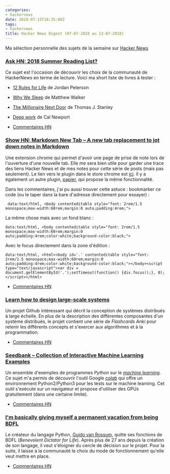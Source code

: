 ```yaml
---
categories:
- hackernews
date: 2018-07-15T16:35:00Z
tags:
- hackernews
title: Hacker News Digest (07-07-2018 au 13-07-2018)
---
```


Ma sélection personnelle des sujets de la semaine sur
[Hacker News](https://news.ycombinator.com/)


### [Ask HN: 2018 Summer Reading List?](https://news.ycombinator.com/item?id=17513576)
Ce sujet est l'occasion de découvrir les choix de la communauté de
HackerNews en terme de lecture. Voici ma short liste de livres à tester :

- [12 Rules for Life](https://en.wikipedia.org/wiki/12_Rules_for_Life) de Jordan
Peterson
- [Why We Sleep](https://www.amazon.fr/Why-We-Sleep-Unlocking-Dreams/dp/1501144316) de Matthew Walker
- [The Millionaire Next Door](https://www.amazon.fr/Millionaire-Next-Door-Surprising-Americas/dp/1589795474)
de Thomas J. Stanley
- [Deep work](https://www.amazon.fr/Deep-work-retrouver-concentration-distractions/dp/B06XXVRZJC)
de Cal Newport

- [Commentaires HN](https://news.ycombinator.com/item?id=17513576)

### [Show HN: Markdown New Tab – A new tab replacement to jot down notes in Markdown](https://github.com/plibither8/markdown-new-tab)
Une extension chrome qui permet d'avoir une page de prise de note lors
de l'ouverture d'une nouvelle tab. Elle me sera bien utile pour garder
une trace des liens Hacker News et de mes notes pour cette série de posts (mais pas seulement). Le lien vers le plugin dans le store chrome est [ici](https://chrome.google.com/webstore/detail/markdown-new-tab/demppioeofcekpjcnlkmdjbabifjnokj). Il y a également un autre plugin,
[papier](https://chrome.google.com/webstore/detail/papier/hhjeaokafplhjoogdemakihhdhffacia),
 qui propose la même fonctionnalité.

 Dans les commentaires, j'ai pu aussi trouver cette astuce : bookmarker ce
 code (ou le taper dans la bare d'adresse directement pour essayer) :
```
 data:text/html, <body contenteditable style="font: 2rem/1.5 monospace;max-width:60rem;margin:0 auto;padding:4rem;">
 ```

La même chose mais avec un fond blanc :
 ```
 data:text/html, <body contenteditable style="font: 2rem/1.5 monospace;max-width:60rem;margin:0 auto;padding:4rem;color:white;background-color:black;">
 ```

Avec le focus directement dans la zone d'édition :
 ```
 data:text/html, <html><body id='.' contenteditable style="font: 2rem/1.5 monospace;max-width:60rem;margin:0 auto;padding:4rem;color:white;background-color:black;"></body><script type="text/javascript">var div = document.getElementById('.');setTimeout(function() {div.focus();}, 0);</script></html>
```

- [Commentaires HN](https://news.ycombinator.com/item?id=17506753)

### [Learn how to design large-scale systems](https://github.com/donnemartin/system-design-primer)
Un projet Github intéressant qui décrit la conception de systèmes
distribués à large échelle. En plus de la description des différentes
composantes d'un système distribués, le projet contient une série de
*Flashcards Anki* pour retenir les différents concepts et s'exercer aux
algorithmes et à la programmation.

- [Commentaires HN](https://news.ycombinator.com/item?id=17522362)

### [Seedbank – Collection of Interactive Machine Learning Examples](http://tools.google.com/seedbank/)
Un ensemble d'exemples de programmes *Python* sur le
[*machine learning*](https://fr.wikipedia.org/wiki/Apprentissage_automatique).
Ce sujet m'a permis de découvrir l'outil Google
[*colab*](https://colab.research.google.com/)
qui offre un environnement Python2/Python3 pour les tests sur le machine
learning. Cet outil s'exécute sur un navigateur et propose d'utiliser
des GPUs gratuitement (dans une certaine limite).

- [Commentaires HN](https://news.ycombinator.com/item?id=17516709)


### [I'm basically giving myself a permanent vacation from being BDFL](https://mail.python.org/pipermail/python-committers/2018-July/005664.html)
Le créateur du langage Python,
[Guido van Rossum](https://fr.wikipedia.org/wiki/Guido_van_Rossum),
quitte ses fonctions de BDFL (*Benevolent Dictator for Life*). Après plus de 27 ans depuis la création de son langage, il veut
s'éloigner du cercle de décision sur le projet. Pour la suite, il
laisse à la communauté le choix du mode de fonctionnement qu'elle veut mettre en
place.

- [Commentaires HN](https://news.ycombinator.com/item?id=17515492)

<!--

Web Architecture 101
https://engineering.videoblocks.com/web-architecture-101-a3224e126947/?ref=abhimanyu
https://news.ycombinator.com/item?id=17517155

George Hotz is on a hacker crusade against the ‘scam’ of self-driving cars
https://www.theverge.com/2018/7/13/17561484/george-hotz-comma-ai-self-driving-car-scam-diy-kit
https://news.ycombinator.com/item?id=17522766


Ask HN: Staring in 2010, each year what is your favorite startup?
https://news.ycombinator.com/item?id=17515664
https://news.ycombinator.com/item?id=17515664

Ask HN: Where do you get news on China VC and tech scene?
https://news.ycombinator.com/item?id=17513081
https://news.ycombinator.com/item?id=17513081

Microsoft Whiteboard is now generally available for Windows
https://techcommunity.microsoft.com/t5/Office-365-Blog/Microsoft-Whiteboard-is-now-generally-available-for-Windows/ba-p/214574
https://news.ycombinator.com/item?id=17521930

Should I Learn Java in 2018
https://www.e4developer.com/2018/06/09/should-i-learn-java-in-2018/
https://news.ycombinator.com/item?id=17522017

Google Cloud Platform – The Good, Bad, and Ugly
https://www.deps.co/blog/google-cloud-platform-good-bad-ugly/
https://news.ycombinator.com/item?id=17513758

Ask HN: 2018 Summer Reading List?
https://news.ycombinator.com/item?id=17513576
https://news.ycombinator.com/item?id=17513576

Why Kubernetes Is the New Application Server
https://developers.redhat.com/blog/2018/06/28/why-kubernetes-is-the-new-application-server/
https://news.ycombinator.com/item?id=17516706


The open-plan office is a terrible, horrible, no good, very bad idea
https://m.signalvnoise.com/the-open-plan-office-is-a-terrible-horrible-no-good-very-bad-idea-42bd9cd294e3
https://news.ycombinator.com/item?id=17513843

MacBook Pro with faster performance and new features for pros
https://www.apple.com/newsroom/2018/07/apple-updates-macbook-pro-with-faster-performance-and-new-features-for-pros/
https://news.ycombinator.com/item?id=17513828

People Aren’t Dumb, the World Is Hard
http://freakonomics.com/podcast/richard-thaler/
https://news.ycombinator.com/item?id=17513959

How GitHub Democratized Coding, Built a $2B Business, and Ended Up at Microsoft
https://producthabits.com/github/
https://news.ycombinator.com/item?id=17513688

Leaving no room for a lower-level language: A C++ Subset
http://www.open-std.org/jtc1/sc22/wg21/docs/papers/2018/p1105r0.html
https://news.ycombinator.com/item?id=17513732

Scaling Microservices with Message Queues, Spring Boot and Kubernetes
https://learnk8s.io/blog/scaling-spring-boot-microservices
https://news.ycombinator.com/item?id=17509764

Top Continuous Integration Tools (2017)
https://stackify.com/top-continuous-integration-tools/
https://news.ycombinator.com/item?id=17509788

C++Now 2018: Matthew Butler “Secure Coding Best Practices”
https://www.youtube.com/watch?v=oW3rRfjWwUE
https://news.ycombinator.com/item?id=17509797

Show HN: Code::Stats – Free programming stats service
https://codestats.net/
https://news.ycombinator.com/item?id=17505940

Solar Just Hit a Record Low Price in the U.S
https://earther.com/solar-just-hit-a-record-low-price-in-the-u-s-1826830592
https://news.ycombinator.com/item?id=17508554

Ask HN: As a team lead how to handle project going off the rails?
https://news.ycombinator.com/item?id=17511850
https://news.ycombinator.com/item?id=17511850

Red Flags Signaling That a Rebuild Will Fail
http://www.pkc.io/blog/five-red-flags-signaling-your-rebuild-will-fail/
https://news.ycombinator.com/item?id=17510670

Ask HN: Which book have you re-read the most times? how many times?
https://news.ycombinator.com/item?id=17511800
https://news.ycombinator.com/item?id=17511800

A browser extension to make Medium more readable
https://makemediumreadable.com/
https://news.ycombinator.com/item?id=17511688

Unix system programming in OCaml (2014)
https://ocaml.github.io/ocamlunix/index.html
https://news.ycombinator.com/item?id=17510902

Show HN: Online challenge: Build a CPU from scratch
http://nandgame.com/
https://news.ycombinator.com/item?id=17508151

Unified access to the best community-driven cheat sheets repositories
https://github.com/chubin/cheat.sh
https://news.ycombinator.com/item?id=17504022

How to Learn React – Best Free Online Resources for Beginners
https://brainhub.eu/blog/how-to-learn-react-best-free-online-resources/
https://news.ycombinator.com/item?id=17507388

Djbsort: A new software library for sorting arrays of integers
https://sorting.cr.yp.to/
https://news.ycombinator.com/item?id=17505357

Bitwarden - Open Source Password Manager
https://bitwarden.com/
https://news.ycombinator.com/item?id=17503917

Firefox switching to clang-cl for Windows builds
https://groups.google.com/forum/m/#!topic/mozilla.dev.platform/wwO48xXFx0A
https://news.ycombinator.com/item?id=17504197

Menu Class – Example of Modern C++17 STL Features
https://www.bfilipek.com/2018/07/menu-cpp17-example.html
https://news.ycombinator.com/item?id=17490484

Simple Menu Class – Example of Modern C++17 STL Features
https://www.bfilipek.com/2018/07/menu-cpp17-example.html
https://news.ycombinator.com/item?id=17498188

Bartek's coding blog: How to Stay Sane with Modern C++ (2017)
https://www.bfilipek.com/2017/02/how-to-stay-sane-with-modern-c.html
https://news.ycombinator.com/item?id=17498952

Ask HN: What is your obscure personal blog or website?
https://news.ycombinator.com/item?id=17487750
https://news.ycombinator.com/item?id=17487750

Ask HN: Would you still do software engineering/dev if you could do it all over?
https://news.ycombinator.com/item?id=17498580
https://news.ycombinator.com/item?id=17498580

Sending and Receiving SMS on Linux (2015)
https://www.20papercups.net/programming/sending-receiving-sms-on-linux/
https://news.ycombinator.com/item?id=17496844

Nearly 1,000 Paintings and Drawings by Vincent van Gogh Digitized and Put Online
http://www.openculture.com/2018/07/nearly-1000-paintings-drawings-vincent-van-gogh-now-digitized-put-online-view-download-collection.html
https://news.ycombinator.com/item?id=17499152

Goodbye Microservices: From 100s of problem children to 1 superstar
https://segment.com/blog/goodbye-microservices/
https://news.ycombinator.com/item?id=17499137

How Fast Can You Learn React?
https://hackernoon.com/how-fast-can-you-learn-react-49c4bdabc0df
https://news.ycombinator.com/item?id=17497418

Let’s celebrate Hugo’s 5th birthday
https://gohugo.io/news/lets-celebrate-hugos-5th-birthday/
https://news.ycombinator.com/item?id=17497414

Scraping the Web at Scale: Lessons Learned Scraping 100B Product Pages
https://blog.scrapinghub.com/web-scraping-at-scale-lessons-learned-scraping-100-billion-products-pages
https://news.ycombinator.com/item?id=17497184

Being rational all the time isn't going to do you any favors
https://qz.com/1313944/being-rational-all-the-time-isnt-going-to-do-you-any-favors/
https://news.ycombinator.com/item?id=17493303

The case for copying business ideas
https://clearfounder.com/originality-is-overrated-the-case-for-copying-business-ideas/
https://news.ycombinator.com/item?id=17496766

Crafting Interpreters
http://craftinginterpreters.com/
https://news.ycombinator.com/item?id=17496238

Show HN: Browsh – A modern, text-based browser
https://www.brow.sh
https://news.ycombinator.com/item?id=17487552

Show HN: A prototype of a new visual web scraper project
https://scrapy.apki.io/
https://news.ycombinator.com/item?id=17489466

Show HN: Clothes shopping app UI built in React Native
https://github.com/ATF19/react-native-shop-ui
https://news.ycombinator.com/item?id=17489082

Making a low level Linux debugger, part 3: our first program
https://blog.asrpo.com/making_a_low_level_debugger_part_3
https://news.ycombinator.com/item?id=17489975

-->


<!--

C++ Coroutine Types
https://abseil.io/blog/20180713-coroutine-types
https://news.ycombinator.com/item?id=17527618

Socket.IO C++
http://socket.io/blog/socket-io-cpp/
https://news.ycombinator.com/item?id=9368426

C++ Core Guidelines
https://github.com/isocpp/CppCoreGuidelines/blob/master/CppCoreGuidelines.md
https://news.ycombinator.com/item?id=10239962

Visual C++ for Linux Development
https://blogs.msdn.microsoft.com/vcblog/2016/03/30/visual-c-for-linux-development/
https://news.ycombinator.com/item?id=11393641

Google's C++ Class
https://developers.google.com/edu/c++/
https://news.ycombinator.com/item?id=16525427

A repository of modern C++ code samples curated by the community
http://www.cppsamples.com/
https://news.ycombinator.com/item?id=9333193

C++ 17 is Done
https://herbsutter.com/2017/03/24/trip-report-winter-iso-c-standards-meeting-kona-c17-is-complete/
https://news.ycombinator.com/item?id=13954195

Single-file C/C++ public-domain/open source libraries with minimal dependencies
https://github.com/nothings/single_file_libs
https://news.ycombinator.com/item?id=13202114

Master C++ Programming with Open-Source Books
https://www.ossblog.org/master-c-programming-with-open-source-books/
https://news.ycombinator.com/item?id=13659159

Ask HN: Best way to learn modern C++?
https://news.ycombinator.com/item?id=16535886
https://news.ycombinator.com/item?id=16535886

The Fast Meme Transform: Convert Audio into Linux Commands
http://blog.robertelder.org/fast-meme-transform/
https://news.ycombinator.com/item?id=17521826

Show HN: Start actually reading what you saved in your bookmarks – Meet Mailist
http://mailist.app
https://news.ycombinator.com/item?id=17526599

Ask HN: What C++ parallelization framework do you use?
https://news.ycombinator.com/item?id=13600720
https://news.ycombinator.com/item?id=13600720

Featured Algorithm: The TBB Pipeline Class
http://www.ddj.com/212501296?cid=RSSfeed_DDJ_All
https://news.ycombinator.com/item?id=403223

Thrust is a parallel algorithms library like STL for CUDA, TBB, and OpenMP
http://thrust.github.io/
https://news.ycombinator.com/item?id=8606398

Introduction to high-level multithreading in C++ via Intel TBB library
http://blog.ruslans.com/2013/08/introduction-to-high-level.html
https://news.ycombinator.com/item?id=6223581

Multithreading: C# vs. Java
http://jj09.net/multithreading-csharp-vs-java
https://news.ycombinator.com/item?id=7494757

C++11 multithreading tutorial
http://solarianprogrammer.com/2011/12/16/cpp-11-thread-tutorial/
https://news.ycombinator.com/item?id=3360843

Common Multithreading Mistakes in C# – Unsafe Assumptions
http://benbowen.blog/post/cmmics_iii/
https://news.ycombinator.com/item?id=13704763

Multithreading in modern C++
http://www.modernescpp.com/index.php/multithreading-in-modern-c
https://news.ycombinator.com/item?id=11587661

C# 6.0: An Introduction
https://booker.codes/csharp-6-an-introduction/
https://news.ycombinator.com/item?id=10096754

Hidden features of C#
http://stackoverflow.com/questions/9033/hidden-features-of-c
https://news.ycombinator.com/item?id=3439756

A Preview of C# 8 [video]
https://channel9.msdn.com/Blogs/Seth-Juarez/A-Preview-of-C-8-with-Mads-Torgersen
https://news.ycombinator.com/item?id=15099019

Asynchrony in C# 5, Part One
http://blogs.msdn.com/b/ericlippert/archive/2010/10/28/asynchrony-in-c-5-part-one.aspx
https://news.ycombinator.com/item?id=1844578

New Features in C# 6 (2014)
http://blogs.msdn.com/b/csharpfaq/archive/2014/11/20/new-features-in-c-6.aspx
https://news.ycombinator.com/item?id=8870361

What's New in C# 6.0 [video]
http://channel9.msdn.com/Events/Visual-Studio/Connect-event-2014/116
https://news.ycombinator.com/item?id=8607648

C# 7 Work List of Features
https://github.com/dotnet/roslyn/issues/2136
https://news.ycombinator.com/item?id=9425867

Show HN: A new hobby OS from “scratch” in C#
https://github.com/amaneureka/AtomOS
https://news.ycombinator.com/item?id=13794879

New Features in C# 7.0
https://blogs.msdn.microsoft.com/dotnet/2017/03/09/new-features-in-c-7-0/
https://news.ycombinator.com/item?id=13834511

What’s New in C# 7.0
https://blogs.msdn.microsoft.com/dotnet/2016/08/24/whats-new-in-csharp-7-0/
https://news.ycombinator.com/item?id=12356259

C++Now 2018: Michael Caisse “Modern C++ in Embedded Systems”
https://www.youtube.com/watch?v=c9Xt6Me3mJ4
https://news.ycombinator.com/item?id=17518519

C++17 removed and deprecated features
https://mariusbancila.ro/blog/2018/07/05/c17-removed-and-deprecated-features/
https://news.ycombinator.com/item?id=17522026

[C++] the 2D Graphics TS – The story so far
https://hatcat.com/?p=63
https://news.ycombinator.com/item?id=17523214

-->
